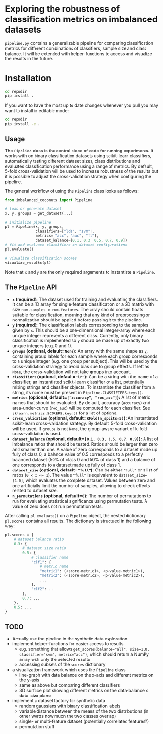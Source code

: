# Exploring the robustness of classification metrics on imbalanced datasets
`pipeline.py` contains a generalizable pipeline for comparing classification metrics for different combinations of classifiers, sample size and class balance. It will be extended with helper-functions to access and visualize the results in the future.

# Installation

```bash
cd repodir
pip install .
```

If you want to have the most up to date changes whenever you pull you may want to install in editable mode:

```bash
cd repodir
pip install -e .
```

## Usage
The `Pipeline` class is the central piece of code for running experiments. It works with on binary classification datasets using scikit-learn classifiers, automatically testing different dataset sizes, class distributions and evaluates classification performance using a range of metrics. By default, 5-fold cross-validation will be used to increase robustness of the results but it is possible to adjust the cross-validation strategy when configuring the pipeline.

The general workflow of using the `Pipeline` class looks as follows:
```python
from imbalanced_coconuts import Pipeline

# load or generate dataset
x, y, groups = get_dataset(...)

# initialize pipeline
pl = Pipeline(x, y, groups,
              classifiers=["lda", "svm"],
              metrics=["acc", "auc", "f1"],
              dataset_balance=[0.1, 0.3, 0.5, 0.7, 0.9])
# fit and evaluate classifiers on dataset configurations
pl.evaluate()

# visualize classification scores
visualize_results(pl)
```
Note that `x` and `y` are the only required arguments to instantiate a `Pipeline`.

## The `Pipeline` API
- **`x` (required):** The dataset used for training and evaluating the classifiers. It can be a 1D array for single-feature classification or a 2D matrix with size `num-samples x num-features`. The array should contain floats suitable for classification, meaning that any kind of preprocessing or normalization should be applied before passing it to the pipeline.
- **`y` (required):** The classification labels corresponding to the samples given by `x`. This should be a one-dimensional integer-array where each unique integer represents a different class. Currently, only binary classification is implemented so `y` should be made up of exactly two unique integers (e.g. 0 and 1).
- **`groups` (optional, default=`None`):** An array with the same shape as `y`, containing group labels for each sample where each group corresponds to a unique integer (e.g. one group per subject). This will be used by the cross-validation strategy to avoid bias due to group effects. If left as `None`, the cross-validation will not take groups into account.
- **`classifiers` (optional, default=`"lr"`):** Can be a string with the name of a classifier, an instantiated scikit-learn classifier or a list, potentially mixing strings and classifier objects. To instantiate the classifier from a string, its name must be present in `Pipeline.CLASSIFIERS.keys()`.
- **`metrics` (optional, default=`["accuracy", "roc_auc"]`):** A list of metric names that should be evaluated. By default, accuracy (`accuracy`) and area-under-curve (`roc_auc`) will be computed for each classifier. See `sklearn.metrics.SCORERS.keys()` for a list of options.
- **`cross_validation` (optional, default=`KFold(n_splits=5)`):** An instantiated scikit-learn cross-validation strategy. By default, 5-fold cross-validation will be used. If `groups` is not `None`, the group-aware variant of k-fold cross-validation is used.
- **`dataset_balance` (optional, default=`[0.1, 0.3, 0.5, 0.7, 0.9]`):** A list of imbalance ratios that should be tested. Ratios should be larger than zero and smaller than one. A value of zero corresponds to a dataset made up fully of class 0, a balance value of 0.5 corresponds to a perfectly balanced dataset (50% of class 0 and 50% of class 1) and a balance of one corresponds to a dataset made up fully of class 1.
- **`dataset_size` (optional, default=`"full"`):** Can be either `"full"` or a list of ratios (`0 < x <= 1`). The value `"full"` is equivalent to `dataset_size=[1.0]`, which evaluates the complete dataset. Values between zero and one artificially limit the number of samples, allowing to check effects related to dataset size.
- **`n_permutations` (optional, default=`0`):** The number of permutations to run for evaluating statistical significance using permutation tests. A value of zero does not run permutation tests.

After calling `pl.evaluate()` on a `Pipeline` object, the nested dictionary `pl.scores` contains all results. The dictionary is structued in the following way:
```python
pl.scores = {
    # dataset balance ratio
    0.3: {
        # dataset size ratio
        0.5: {
            # classifier name
            "clf1": {
                # metric name
                "metric1": (<score-metric1>, <p-value-metric1>),
                "metric2": (<score-metric2>, <p-value-metric2>),
                ...
            },
            "clf2": ...
        },
        0.7: ...
    },
    0.5: ...
}
```

## TODO
- Actually use the pipeline in the synthetic data exploration
- implement helper-functions for easier access to results
    - e.g. something that allows `get_scores(balance="all", size=1.0, classifier="svm", metric="acc")`, which should return a NumPy array with only the selected results
    - accessing subsets of the `scores` dictionary
- a visualization framework which uses the `Pipeline` class
    - line-graph with data balance on the x-axis and different metrics on the y-axis
    - same as above but comparing different classifiers
    - 3D surface plot showing different metrics on the data-balance x data-size plane
- implement a dataset factory for synthetic data
    - random gaussians with binary classification labels
    - variable distance between the means of the two distributions (in other words how much the two classes overlap)
    - single- or multi-feature dataset (potentially correlated features?)
    - permutation stuff
